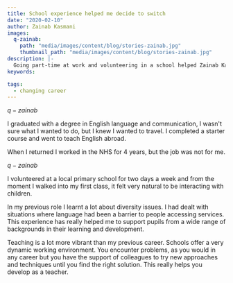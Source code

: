 ```yaml
---
title: School experience helped me decide to switch
date: "2020-02-10"
author: Zainab Kasmani
images:
  q-zainab:
    path: "media/images/content/blog/stories-zainab.jpg"
    thumbnail_path: "media/images/content/blog/stories-zainab.jpg"
description: |-
  Going part-time at work and volunteering in a school helped Zainab Kasmani find out if teaching was the right career.
keywords:

tags:
  - changing career
---
```


$q-zainab$

I graduated with a degree in English language and communication, I wasn't sure what I wanted to do, but I knew I wanted to travel. I completed a starter course and went to teach English abroad.

When I returned I worked in the NHS for 4 years, but the job was not for me.

$q-zainab$

I volunteered at a local primary school for two days a week and from the moment I walked into my first class, it felt very natural to be interacting with children.

In my previous role I learnt a lot about diversity issues. I had dealt with situations where language had been a barrier to people accessing services. This experience has really helped me to support pupils from a wide range of backgrounds in their learning and development.

Teaching is a lot more vibrant than my previous career. Schools offer a very dynamic working environment. You encounter problems, as you would in any career but you have the support of colleagues to try new approaches and techniques until you find the right solution. This really helps you develop as a teacher.

